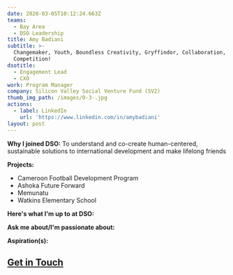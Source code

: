 ```yaml
---
date: 2020-03-05T10:12:24.663Z
teams:
  - Bay Area
  - DSO Leadership
title: Amy Badiani
subtitle: >-
  Changemaker, Youth, Boundless Creativity, Gryffindor, Collaboration, Healthy
  Competition!
dsotitle:
  - Engagement Lead
  - CXO
work: Program Manager
company: Silicon Valley Social Venture Fund (SV2)
thumb_img_path: /images/0-3-.jpg
actions:
  - label: LinkedIn
    url: 'https://www.linkedin.com/in/amybadiani'
layout: post
---
```

**Why I joined DSO:** To understand and co-create human-centered, sustainable solutions to international development and make lifelong friends

**Projects:** 

* Cameroon Football Development Program
* Ashoka Future Forward
* Memunatu
* Watkins Elementary School

**Here's what I'm up to at DSO:** 

**Ask me about/I'm passionate about:** 

**Aspiration(s):** 

## **[Get in Touch](mailto:anthonybuchanan@dsoglobal.org)**